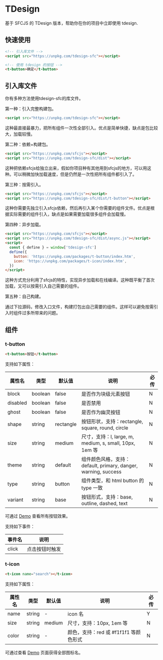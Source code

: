 # TDesign

基于 SFCJS 的 TDesign 版本，帮助你在你的项目中立即使用 tdesign.

## 快速使用

```html
<!-- 引入库文件 -->
<script src="https://unpkg.com/tdesign-sfc"></script>

<!-- 使用 tdesign 的按钮 -->
<t-button>确定</t-button>
```

## 引入库文件

你有多种方法使用tdesign-sfc的库文件。

第一种：引入完整构建包。

```html
<script src="https://unpkg.com/tdesign-sfc"></script>
```

这种最直接最暴力，把所有组件一次性全部引入。优点是简单快捷，缺点是包比较大，加载较慢。

第二种：依赖+构建包。

```html
<script src="https://unpkg.com/sfcjs"></script>
<script src="https://unpkg.com/tdesign-sfc/dist"></script>
```

这种把依赖sfcjs给独立出来，假如你项目种有其他用到sfcjs的地方，可以用这种。可以稍微加快加载速度，但是仍然是一次性把所有组件都引入了。

第三种：按需引入。

```html
<script src="https://unpkg.com/sfcjs"></script>
<script src="https://unpkg.com/tdesign-sfc/dist/t-button"></script>
```

这种你需要先独立引入sfcjs依赖，然后再引入某个你需要的组件文件。优点是根据实际需要的组件引入，缺点是如果需要加载很多组件会加载慢。

第四种：异步加载。

```html
<script src="https://unpkg.com/sfcjs"></script>
<script src="https://unpkg.com/tdesign-sfc/dist/async.js"></script>
<script>
  const { define } = window['tdesign-sfc']
  define({
    button: 'https://unpkg.com/packages/t-button/index.htm',
    icon: 'https://unpkg.com/packages/t-icon/index.htm',
  })
</script>
```

这种方式充分利用了sfcjs的特性，实现异步加载和在线编译。这种既平衡了首次加载，又可以按需引入自己需要的组件。

第五种：自己构建。

通过下拉源码，修改入口文件，构建打包出自己需要的组件。这样可以避免按需引入时组件过多所带来的问题。

## 组件

### t-button

```html
<t-button>按钮</t-button>
```

支持如下属性：

| 属性名 | 类型 | 默认值 | 说明 | 必传 |
|------|-----|----|---|---|
| block | boolean | false | 是否作为块级元素按钮 | N |
| disabled | boolean | false | 是否禁用 | N |
| ghost | boolean | false | 是否作为幽灵按钮 | N |
| shape | string | rectangle | 按钮形状，支持：rectangle, square, round, circle | N |
| size | string | medium | 尺寸，支持：l, large, m, medium, s, small, 10px, 1em 等 | N |
| theme | string | default | 组件颜色风格，支持： default, primary, danger, warning, success | N |
| type | string | button | 组件类型，和 html button 的 type 一致 | N |
| variant | string | base | 按钮形式，支持：base, outline, dashed, text | N |

可通过 [Demo](https://unpkg.com/tdesign-sfc/examples/t-button/index.html) 查看所有按钮效果。

支持如下事件：

| 事件名 | 说明 |
| ---- | ---- |
| click | 点击按钮时触发 |

### t-icon

```html
<t-icon name="search"></t-icon>
```

支持如下属性：

| 属性名 | 类型 | 默认值 | 说明 | 必传 |
|------|-----|----|---|---|
| name | string | - | icon 名 | Y |
| size | string | medium | 尺寸，支持：10px, 1em 等 | N |
| color | string | - | 颜色，支持：red 或 #f1f1f1 等颜色形式 | N |

可通过查看 [Demo](https://unpkg.com/tdesign-sfc/examples/t-icon/index.html) 页面获得全部图标名。
